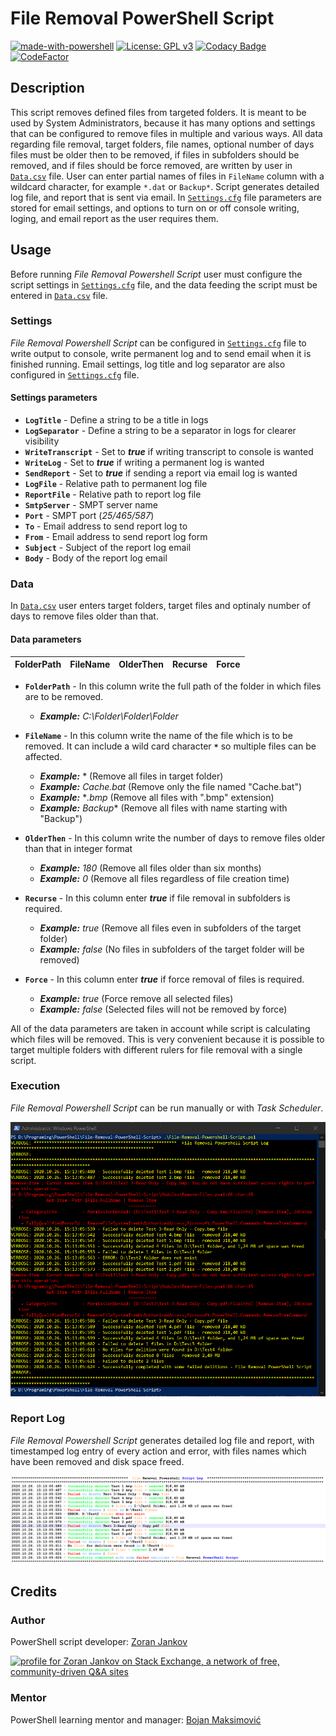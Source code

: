 # File Removal PowerShell Script

[![made-with-powershell](https://img.shields.io/badge/PowerShell-1f425f?logo=Powershell)](https://microsoft.com/PowerShell)
[![License: GPL v3](https://img.shields.io/badge/License-GPLv3-blue.svg)](https://www.gnu.org/licenses/gpl-3.0)
[![Codacy Badge](https://app.codacy.com/project/badge/Grade/2837928634484cfbb27413952c994687)](https://www.codacy.com/gh/Zoran-Jankov/File-Removal-PowerShell-Script/dashboard?utm_source=github.com&amp;utm_medium=referral&amp;utm_content=Zoran-Jankov/File-Removal-PowerShell-Script&amp;utm_campaign=Badge_Grade)
[![CodeFactor](https://www.codefactor.io/repository/github/zoran-jankov/file-removal-powershell-script/badge)](https://www.codefactor.io/repository/github/zoran-jankov/file-removal-powershell-script)

## Description

This script removes defined files from targeted folders. It is meant to be used by System Administrators, because it has many options and settings that can be configured to remove files in multiple and various ways. All data regarding file removal, target folders, file names, optional number of days files must be older then to be removed, if files in subfolders should be removed, and if files should be force removed, are written by user in [`Data.csv`](https://github.com/Zoran-Jankov/File-Removal-PowerShell-Script/blob/master/Data.csv) file. User can enter partial names of files in `FileName` column with a wildcard character, for example `*.dat` or `Backup*`. Script generates detailed log file, and report that is sent via email. In [`Settings.cfg`](https://github.com/Zoran-Jankov/File-Removal-PowerShell-Script/blob/master/Settings.cfg) file parameters are stored for email settings, and options to turn on or off console writing, loging, and email report as the user requires them.

## Usage

Before running *File Removal Powershell Script* user must configure the script settings in [`Settings.cfg`](https://github.com/Zoran-Jankov/File-Removal-PowerShell-Script/blob/master/Settings.cfg) file, and the data feeding the script must be entered in [`Data.csv`](https://github.com/Zoran-Jankov/File-Removal-PowerShell-Script/blob/master/Data.csv) file.

### Settings

*File Removal Powershell Script* can be configured in [`Settings.cfg`](https://github.com/Zoran-Jankov/File-Removal-PowerShell-Script/blob/master/Settings.cfg) file to write output to console, write permanent log and to send email when it is finished running. Email settings, log title and log separator are also configured in [`Settings.cfg`](https://github.com/Zoran-Jankov/File-Removal-PowerShell-Script/blob/master/Settings.cfg) file.

#### Settings parameters

-   **`LogTitle`** - Define a string to be a title in logs
-   **`LogSeparator`** - Define a string to be a separator in logs for clearer visibility
-   **`WriteTranscript`** - Set to ***true*** if writing transcript to console is wanted
-   **`WriteLog`** - Set to ***true*** if writing a permanent log is wanted
-   **`SendReport`** - Set to ***true*** if sending a report via email log is wanted
-   **`LogFile`** - Relative path to permanent log file
-   **`ReportFile`** - Relative path to report log file
-   **`SmtpServer`** - SMPT server name
-   **`Port`** - SMPT port (*25/465/587*)
-   **`To`** - Email address to send report log to
-   **`From`** - Email address to send report log form
-   **`Subject`** - Subject of the report log email
-   **`Body`** - Body of the report log email

### Data

In [`Data.csv`](https://github.com/Zoran-Jankov/File-Removal-PowerShell-Script/blob/master/Data.csv) user enters target folders, target files and optinaly number of days to remove files older than that.

#### Data parameters

|FolderPath|FileName|OlderThen|Recurse|Force|
|----------|:------:|--------:|------:|----:|

-   **`FolderPath`** - In this column write the full path of the folder in which files are to be removed.
    -   ***Example:*** *C:\Folder\Folder\Folder*

-   **`FileName`** - In this column write the name of the file which is to be removed. It can include a wild card character **`*`** so multiple files can be affected.
    -   ***Example:*** * (Remove all files in target folder)
    -   ***Example:*** *Cache.bat* (Remove only the file named "Cache.bat")
    -   ***Example:*** **.bmp* (Remove all files with ".bmp" extension)
    -   ***Example:*** *Backup** (Remove all files with name starting with "Backup")

-   **`OlderThen`** - In this column write the number of days to remove files older than that in integer format
    -   ***Example:*** *180* (Remove all files older than six months)
    -   ***Example:*** *0* (Remove all files regardless of file creation time)

-   **`Recurse`** - In this column enter ***true*** if file removal in subfolders is required.
    -   ***Example:*** *true* (Remove all files even in subfolders of the target folder)
    -   ***Example:*** *false* (No files in subfolders of the target folder will be removed)

-   **`Force`** - In this column enter ***true*** if force removal of files is required.
    -   ***Example:*** *true* (Force remove all selected files)
    -   ***Example:*** *false* (Selected files will not be removed by force)

All of the data parameters are taken in account while script is calculating which files will be removed. This is very convenient because it is possible to target multiple folders with different rulers for file removal with a single script.

### Execution

*File Removal Powershell Script* can be run manually or with *Task Scheduler*.

![Execution](https://raw.githubusercontent.com/Zoran-Jankov/File-Deletion/master/Images/PowerShell.png)

### Report Log

*File Removal Powershell Script* generates detailed log file and report, with timestamped log entry of every action and error, with files names which have been removed and disk space freed.

![Report Log](https://raw.githubusercontent.com/Zoran-Jankov/File-Deletion/master/Images/Report%20Log.png)

## Credits

### Author

PowerShell script developer: [Zoran Jankov](https://www.linkedin.com/in/zoran-jankov-b1054b196/)

<a href="https://stackexchange.com/users/12947676"><img src="https://stackexchange.com/users/flair/12947676.png" width="208" height="58" alt="profile for Zoran Jankov on Stack Exchange, a network of free, community-driven Q&amp;A sites" title="profile for Zoran Jankov on Stack Exchange, a network of free, community-driven Q&amp;A sites"></a>

### Mentor

PowerShell learning mentor and manager: [Bojan Maksimović](https://www.linkedin.com/in/bojan-maksimovic-44749a3a/)
